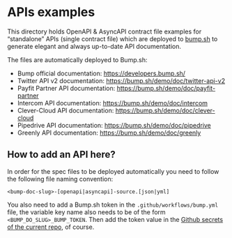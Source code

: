 # APIs examples

This directory holds OpenAPI & AsyncAPI contract file examples for
“standalone” APIs (single contract file) which are deployed to
[bump.sh](https://bump.sh) to generate elegant and always up-to-date
API documentation.

The files are automatically deployed to Bump.sh:

- Bump official documentation: https://developers.bump.sh/
- Twitter API v2 documentation: https://bump.sh/demo/doc/twitter-api-v2
- Payfit Partner API documentation: https://bump.sh/demo/doc/payfit-partner
- Intercom API documentation: https://bump.sh/demo/doc/intercom
- Clever-Cloud API documentation: https://bump.sh/demo/doc/clever-cloud
- Pipedrive API documentation: https://bump.sh/demo/doc/pipedrive
- Greenly API documentation: https://bump.sh/demo/doc/greenly

## How to add an API here?

In order for the spec files to be deployed automatically you need to follow the following file naming convention:

```
<bump-doc-slug>-[openapi|asyncapi]-source.[json|yml]
```

You also need to add a Bump.sh token in the `.github/workflows/bump.yml` file, the variable key name also needs to be of the form `<BUMP_DO_SLUG>_BUMP_TOKEN`. Then add the token value in the [Github secrets of the current repo](https://github.com/bump-sh/examples/settings/secrets/actions), of course.
